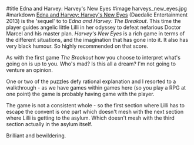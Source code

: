 #title Edna and Harvey: Harvey's New Eyes
#image	harveys_new_eyes.jpg
#markdown
[Edna and Harvey: Harvey's New Eyes](https://www.daedalic.com/games)
(Daedalic Entertainment 2013) is the 'sequel' to
to *Edna and Harvey: The Breakout*.  This time the player guides
angelic little Lilli in her odyssey to defeat nefarious Doctor
Marcel and his master plan.  *Harvey's New Eyes* is a rich game
in terms of the different situations, and the imagination that has gone
into it.  It also has very black humour.  So highly recommended
on that score.

As with the first game *The Breakout* how you choose to interpret
what's going on is up to you.  Who's mad?  Is this all a dream?
I'm not going to venture an opinion.

One or two of the puzzles defy rational explanation and I resorted to
a walkthrough - as we have games within games here (so you play a
RPG at one point) the game is probably having game with the player.

The game is not a consistent whole - so the first section where Lilli
has to escape the convent is one part which doesn't mesh with the
next section where Lilli is getting to the asylum.  Which doesn't mesh
with the third section actually in the asylum itself.

Brilliant and bewildering.
